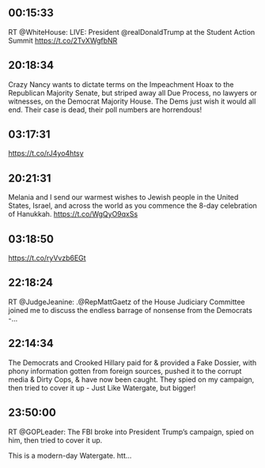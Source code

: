 ## 00:15:33
RT @WhiteHouse: LIVE: President @realDonaldTrump at the Student Action Summit https://t.co/2TvXWgfbNR
## 20:18:34
Crazy Nancy wants to dictate terms on the Impeachment Hoax to the Republican Majority Senate, but striped away all Due Process, no lawyers or witnesses, on the Democrat Majority House. The Dems just wish it would all end. Their case is dead, their poll numbers are horrendous!
## 03:17:31
https://t.co/rJ4yo4htsy
## 20:21:31
Melania and I send our warmest wishes to Jewish people in the United States, Israel, and across the world as you commence the 8-day celebration of Hanukkah. https://t.co/WgQyO9qxSs
## 03:18:50
https://t.co/ryVvzb6EGt
## 22:18:24
RT @JudgeJeanine: .@RepMattGaetz of the House Judiciary Committee joined me to discuss the endless barrage of nonsense from the Democrats -…
## 22:14:34
The Democrats and Crooked Hillary paid for &amp; provided a Fake Dossier, with phony information gotten from foreign sources, pushed it to the corrupt media &amp; Dirty Cops, &amp; have now been caught. They spied on my campaign, then tried to cover it up - Just Like Watergate, but bigger!
## 23:50:00
RT @GOPLeader: The FBI broke into President Trump’s campaign, spied on him, then tried to cover it up.

This is a modern-day Watergate. htt…
